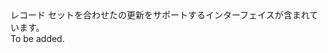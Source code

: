<Namespace Name="Microsoft.Azure.Management.Dns.Fluent.DnsRecordSet.UpdateCombined">
  <Docs>
    <summary>レコード セットを合わせたの更新をサポートするインターフェイスが含まれています。</summary> 
    <remarks>To be added.</remarks>
  </Docs>
</Namespace>
